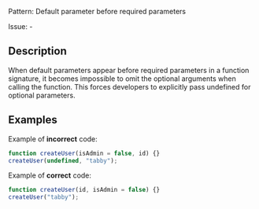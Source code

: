 Pattern: Default parameter before required parameters

Issue: -

## Description

When default parameters appear before required parameters in a function signature, it becomes impossible to omit the optional arguments when calling the function. This forces developers to explicitly pass undefined for optional parameters.

## Examples

Example of **incorrect** code:
```javascript
function createUser(isAdmin = false, id) {}
createUser(undefined, "tabby");
```

Example of **correct** code:
```javascript
function createUser(id, isAdmin = false) {}
createUser("tabby");
```